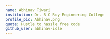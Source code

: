 ```yaml
---
name: Abhinav Tiwari
institution: Dr. B C Roy Engineering College
profile_pic: Abhinav.png
quote: Hustle to hassle free code
github_user: abhinav-idle
---
```

